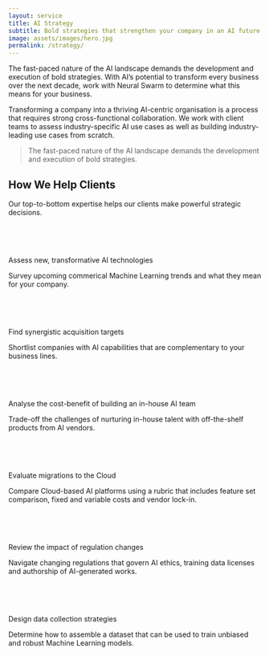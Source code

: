 ```yaml
---
layout: service
title: AI Strategy
subtitle: Bold strategies that strengthen your company in an AI future.
image: assets/images/hero.jpg
permalink: /strategy/
---
```


<section class="text bg-dark">
  <div class="container">
    <div class="row gx-5">
      <div class="col-lg-8">
        <p>The fast-paced nature of the AI landscape demands the development and execution of bold strategies. With AI’s potential to transform every business over the next decade, work with Neural Swarm to determine what this means for your business.</p>
        <p>Transforming a company into a thriving AI-centric organisation is a process that requires strong cross-functional collaboration. We work with client teams to assess industry-specific AI use cases as well as building industry-leading use cases from scratch.</p>
      </div>
      <aside class="col-lg-4 d-none d-lg-block">
        <blockquote class="blockquote py-4 fst-italic text-secondary border-top border-bottom border-secondary">
          <p>The fast-paced nature of the AI landscape demands the development and execution of bold strategies.</p>
        </blockquote>
      </aside>
    </div>
  </div>
</section>
<section id="examples" class="list">
  <div class="container">
    <div class="row mb-4">
      <div class="col">
        <h2 class="mb-4">How We Help Clients</h2>
        <p class="lead">Our top-to-bottom expertise helps our clients make powerful strategic decisions.</p>
      </div>
    </div>
    <div class="row row-cols-1 row-cols-md-2 g-2">
      <div class="col">
        <div class="row">
          <div class="col-logo">
            <svg class="svg-logo" width="64px" height="64px" viewBox="0 0 24 24">
              <use xlink:href="{{ "assets/images/icons.svg#logo" | relative_url }}"></use>
            </svg>
          </div>
          <div class="col ps-0">
            <span>Assess new, transformative AI technologies</span>
            <p class="text-secondary">Survey upcoming commerical Machine Learning trends and what they mean for your company.</p>
          </div>
        </div>
      </div>
      <div class="col">
        <div class="row">
          <div class="col-logo">
            <svg class="svg-logo" width="64px" height="64px" viewBox="0 0 24 24">
              <use xlink:href="{{ "assets/images/icons.svg#logo" | relative_url }}"></use>
            </svg>
          </div>
          <div class="col ps-0">
            <span>Find synergistic acquisition targets</span>
            <p class="text-secondary">Shortlist companies with AI capabilities that are complementary to your business lines.</p>
          </div>
        </div>
      </div>
      <div class="col">
        <div class="row">
          <div class="col-logo">
            <svg class="svg-logo" width="64px" height="64px" viewBox="0 0 24 24">
              <use xlink:href="{{ "assets/images/icons.svg#logo" | relative_url }}"></use>
            </svg>
          </div>
          <div class="col ps-0">
            <span>Analyse the cost-benefit of building an in-house AI team</span>
            <p class="text-secondary">Trade-off the challenges of nurturing in-house talent with off-the-shelf products from AI vendors.</p>
          </div>
        </div>
      </div>
      <div class="col">
        <div class="row">
          <div class="col-logo">
            <svg class="svg-logo" width="64px" height="64px" viewBox="0 0 24 24">
              <use xlink:href="{{ "assets/images/icons.svg#logo" | relative_url }}"></use>
            </svg>
          </div>
          <div class="col ps-0">
            <span>Evaluate migrations to the Cloud</span>
            <p class="text-secondary">Compare Cloud-based AI platforms using a rubric that includes feature set comparison, fixed and variable costs and vendor lock-in.</p>
          </div>
        </div>
      </div>
      <div class="col">
        <div class="row">
          <div class="col-logo">
            <svg class="svg-logo" width="64px" height="64px" viewBox="0 0 24 24">
              <use xlink:href="{{ "assets/images/icons.svg#logo" | relative_url }}"></use>
            </svg>
          </div>
          <div class="col ps-0">
            <span>Review the impact of regulation changes</span>
            <p class="text-secondary">Navigate changing regulations that govern AI ethics, training data licenses and authorship of AI-generated works.</p>
          </div>
        </div>
      </div>
      <div class="col">
        <div class="row">
          <div class="col-logo">
            <svg class="svg-logo" width="64px" height="64px" viewBox="0 0 24 24">
              <use xlink:href="{{ "assets/images/icons.svg#logo" | relative_url }}"></use>
            </svg>
          </div>
          <div class="col ps-0">
            <span>Design data collection strategies</span>
            <p class="text-secondary">Determine how to assemble a dataset that can be used to train unbiased and robust Machine Learning models.</p>
          </div>
        </div>
      </div>
    </div>
  </div>
</section>